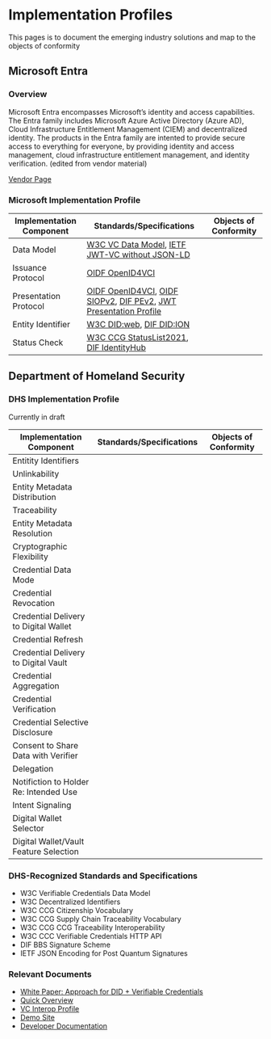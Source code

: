 # Implementation Profiles

This pages is to document the emerging industry solutions and map to the objects of conformity

## Microsoft Entra

### Overview

Microsoft Entra encompasses Microsoft’s identity and access capabilities. The Entra family includes Microsoft Azure Active Directory (Azure AD), Cloud Infrastructure Entitlement Management (CIEM) and decentralized identity. The products in the Entra family are intented to provide secure access to everything for everyone, by providing identity and access management, cloud infrastructure entitlement management, and identity verification. (edited from vendor material)

[Vendor Page](https://www.microsoft.com/en-us/security/business/microsoft-entra)

### Microsoft Implementation Profile

|Implementation Component|Standards/Specifications|Objects of Conformity|
|---|---|---|
|Data Model|[W3C VC Data Model](https://www.w3.org/TR/vc-data-model/), [IETF JWT-VC without JSON-LD](https://www.rfc-editor.org/rfc/rfc7519)||
|Issuance Protocol|[OIDF OpenID4VCI](https://openid.net/specs/openid-4-verifiable-presentations-1_0.html)||
|Presentation Protocol|[OIDF OpenID4VCI](https://openid.net/specs/openid-4-verifiable-presentations-1_0.html), [OIDF SIOPv2](https://openid.net/specs/openid-connect-self-issued-v2-1_0.html), [DIF PEv2](https://identity.foundation/presentation-exchange/), [JWT Presentation Profile](https://identity.foundation/jwt-vc-presentation-profile/)||
|Entity Identifier|[W3C DID:web](https://w3c-ccg.github.io/did-method-web/), [DIF DID:ION](https://identity.foundation/ion/)||
|Status Check|[W3C CCG StatusList2021](https://w3c.github.io/vc-status-list-2021/), [DIF IdentityHub](https://identity.foundation/decentralized-web-node/spec/0.0.1-predraft/)

## Department of Homeland Security

### DHS Implementation Profile

Currently in draft

|Implementation Component|Standards/Specifications|Objects of Conformity|
|---|---|---|
|Entitity Identifiers|||
|Unlinkability||
|Entity Metadata Distribution||
|Traceability||
|Entity Metadata Resolution||
|Cryptographic Flexibility||
|Credential Data Mode||
|Credential Revocation||
|Credential Delivery to Digital Wallet||
|Credential Refresh||
|Credential Delivery to Digital Vault||
|Credential Aggregation||
|Credential Verification||
|Credential Selective Disclosure||
|Consent to Share Data with Verifier||
|Delegation||
|Notifiction to Holder Re: Intended Use||
|Intent Signaling||
|Digital Wallet Selector||
|Digital Wallet/Vault Feature Selection||

### DHS-Recognized Standards and Specifications

* W3C Verifiable Credentials Data Model
* W3C Decentralized Identifiers
* W3C CCG Citizenship Vocabulary
* W3C CCG Supply Chain Traceability Vocabulary
* W3C CCG CCG Traceability Interoperability
* W3C CCC Verifiable Credentials HTTP API
* DIF BBS Signature Scheme
* IETF JSON Encoding for Post Quantum Signatures




### Relevant Documents

* [White Paper: Approach for DID + Verifiable Credentials](http://aka.ms/didwhitepaper)
* [Quick Overview](http://aka.ms/didexplained)
* [VC Interop Profile](https://aka.ms/vcinterop)
* [Demo Site](https://aka.ms/diddemo)
* [Developer Documentation](http://aka.ms/didfordevs)
